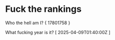 # Fuck the rankings

Who the hell am I?
{ 17801758 }

What fucking year is it?
[ 2025-04-09T01:40:00Z ]
